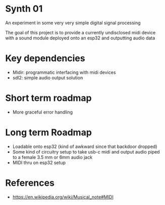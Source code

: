 # Synth 01

An experiment in some very very simple digital signal processing

The goal of this project is to provide a currently undisclosed midi device
with a sound module deployed onto an esp32 and outputting audio data

# Key dependencies
- Midir: programmatic interfacing with midi devices
- sdl2: simple audio output solution

# Short term roadmap
- More graceful error handling

# Long term Roadmap
- Loadable onto esp32 (kind of awkward since that backdoor dropped)
- Some kind of circuitry setup to take usb-c midi and output audio piped to a female 3.5 mm or 6mm audio jack
- MIDI thru on esp32 setup

# References
- https://en.wikipedia.org/wiki/Musical_note#MIDI
